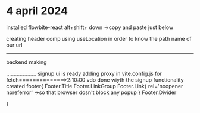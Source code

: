 4 april 2024
==============================================
installed flowbite-react
alt+shift+ down     =>copy and paste just below


creating header comp
using useLocation in order to know the path name of our url

------------
backend making

....................
signup ui is ready
adding proxy in vite.config.js for fetch==============>2:10:00 vdo
done wiyth the signup functionality
created footer{
    Footer.Title
    Footer.LinkGroup
    Footer.Link{ rel='noopener noreferror' ->so that browser dosn't block any popup }
    Footer.Divider
    
}